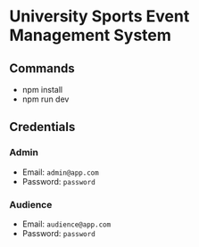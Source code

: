 # University Sports Event Management System

## Commands

- npm install
- npm run dev

## Credentials

### Admin

- Email: `admin@app.com`
- Password: `password`

### Audience

- Email: `audience@app.com`
- Password: `password`
